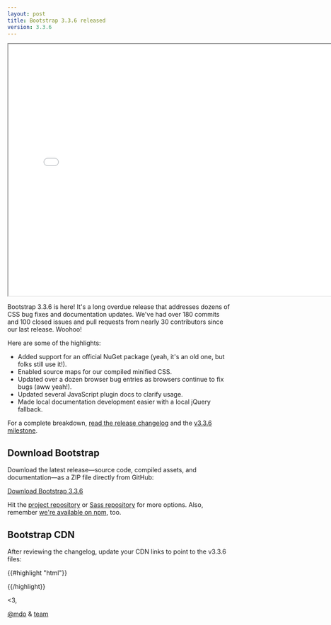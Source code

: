 ```yaml
---
layout: post
title: Bootstrap 3.3.6 released
version: 3.3.6
---
```


<div class="embed-responsive embed-responsive-16by9">
  <iframe class="embed-responsive-item" src="//www.youtube.com/embed/l-O5IHVhWj0?rel=0" width="760" height="570" allowfullscreen></iframe>
</div>

Bootstrap 3.3.6 is here! It's a long overdue release that addresses dozens of CSS bug fixes and documentation updates. We've had over 180 commits and 100 closed issues and pull requests from nearly 30 contributors since our last release. Woohoo!

Here are some of the highlights:

- Added support for an official NuGet package (yeah, it's an old one, but folks still use it!).
- Enabled source maps for our compiled minified CSS.
- Updated over a dozen browser bug entries as browsers continue to fix bugs (aww yeah!).
- Updated several JavaScript plugin docs to clarify usage.
- Made local documentation development easier with a local jQuery fallback.

For a complete breakdown, [read the release changelog](https://github.com/twbs/bootstrap/releases/tag/v3.3.6) and the [v3.3.6 milestone](https://github.com/twbs/bootstrap/issues?q=milestone%3Av3.3.6+is%3Aclosed).

## Download Bootstrap

Download the latest release—source code, compiled assets, and documentation—as a ZIP file directly from GitHub:

<a class="btn-link" href="https://github.com/twbs/bootstrap/archive/v3.3.6.zip">Download Bootstrap 3.3.6</a>

Hit the [project repository](https://github.com/twbs/bootstrap) or [Sass repository](https://github.com/twbs/bootstrap-sass) for more options. Also, remember [we're available on npm](https://www.npmjs.org/package/bootstrap), too.

## Bootstrap CDN

After reviewing the changelog, update your CDN links to point to the v3.3.6 files:

{{#highlight "html"}}
<!-- Latest compiled and minified CSS -->
<link rel="stylesheet" href="//maxcdn.bootstrapcdn.com/bootstrap/3.3.6/css/bootstrap.min.css">

<!-- Optional theme -->
<link rel="stylesheet" href="//maxcdn.bootstrapcdn.com/bootstrap/3.3.6/css/bootstrap-theme.min.css">

<!-- Latest compiled and minified JavaScript -->
<script src="//maxcdn.bootstrapcdn.com/bootstrap/3.3.6/js/bootstrap.min.js"></script>
{{/highlight}}

<3,

[@mdo](https://twitter.com/mdo) & [team](http://getbootstrap.com/about/#team)
